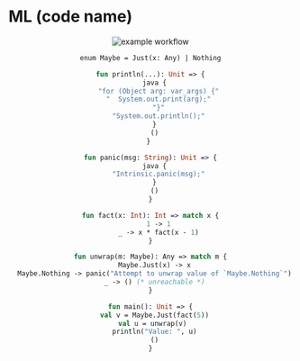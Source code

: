 # ML (code name)
<div align="center">

![example workflow](https://github.com/hexaredecimal/ML/actions/workflows/rust.yml/badge.svg)

<div>

```ml
enum Maybe = Just(x: Any) | Nothing

fun println(...): Unit => {
  java {
    "for (Object arg: var_args) {"
    "  System.out.print(arg);"
    "}"
    "System.out.println();"
  }
  ()
} 

fun panic(msg: String): Unit => {
  java {
    "Intrinsic.panic(msg);"
  }
  ()
}

fun fact(x: Int): Int => match x {
    1 -> 1
    _ -> x * fact(x - 1)
}

fun unwrap(m: Maybe): Any => match m {
  Maybe.Just(x) -> x
  Maybe.Nothing -> panic("Attempt to unwrap value of `Maybe.Nothing`")
  _ -> () (* unreachable *)
}

fun main(): Unit => {
  val v = Maybe.Just(fact(5))
  val u = unwrap(v) 
  println("Value: ", u)
  ()
}

```
